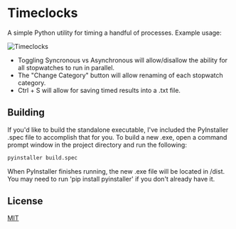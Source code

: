 # Timeclocks
A simple Python utility for timing a handful of processes. Example usage:

![Timeclocks](https://i.ibb.co/W3LYwRQ/Timeclocks.gif)

- Toggling Syncronous vs Asynchronous will allow/disallow the ability for all stopwatches to run in parallel.
- The "Change Category" button will allow renaming of each stopwatch category.
- Ctrl + S will allow for saving timed results into a .txt file.

## Building

If you'd like to build the standalone executable, I've included the PyInstaller .spec file to accomplish that for you. To build a new .exe, open a command prompt window in the project directory and run the following:

```python
pyinstaller build.spec
```
When PyInstaller finishes running, the new .exe file will be located in /dist. You may need to run 'pip install pyinstaller' if you don't already have it.

## License
[MIT](https://choosealicense.com/licenses/mit/)
